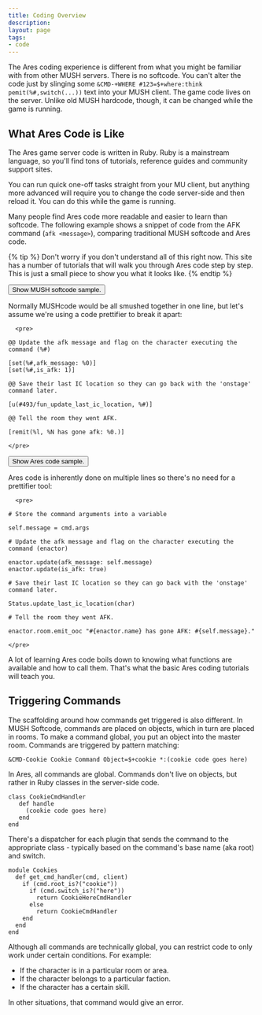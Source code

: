 ```yaml
---
title: Coding Overview
description:
layout: page
tags: 
- code
---
```


The Ares coding experience is different from what you might be familiar with from other MUSH servers.  There is no softcode.  You can't alter the code just by slinging some `&CMD-+WHERE #123=$+where:think pemit(%#,switch(...))` text into your MUSH client.  The game code lives on the server.  Unlike old MUSH hardcode, though, it can be changed while the game is running. 

## What Ares Code is Like

The Ares game server code is written in Ruby.  Ruby is a mainstream language, so you'll find tons of tutorials, reference guides and community support sites.

You can run quick one-off tasks straight from your MU client, but anything more advanced will require you to change the code server-side and then reload it.  You can do this while the game is running.

Many people find Ares code more readable and easier to learn than softcode.  The following example shows a snippet of code from the AFK command (`afk <message>`), comparing traditional MUSH softcode and Ares code.

{% tip %} 
Don't worry if you don't understand all of this right now.  This site has a number of tutorials that will walk you through Ares code step by step.  This is just a small piece to show you what it looks like.
{% endtip %}


  <button class="btn btn-primary" type="button" data-toggle="collapse" data-target="#collapseMUEx" aria-expanded="false" aria-controls="collapseExample">
    Show MUSH softcode sample.
  </button>

<div class="collapse" id="collapseMUEx">
  <div class="card card-block">

Normally MUSHcode would be all smushed together in one line, but let's assume we're using a code prettifier to break it apart:

      <pre>

    @@ Update the afk message and flag on the character executing the command (%#)
    
    [set(%#,afk_message: %0)]
    [set(%#,is_afk: 1)]
    
    @@ Save their last IC location so they can go back with the 'onstage' command later.

    [u(#493/fun_update_last_ic_location, %#)]
    
    @@ Tell the room they went AFK. 
    
    [remit(%l, %N has gone afk: %0.)]
    
    </pre>
  </div>
</div>

  <button class="btn btn-primary" type="button" data-toggle="collapse" data-target="#collapseExample" aria-expanded="false" aria-controls="collapseExample">
    Show Ares code sample.
  </button>

<div class="collapse" id="collapseExample">
  <div class="card card-block">

Ares code is inherently done on multiple lines so there's no need for a prettifier tool:

      <pre>
 
    # Store the command arguments into a variable

    self.message = cmd.args
    
    # Update the afk message and flag on the character executing the command (enactor)

    enactor.update(afk_message: self.message)
    enactor.update(is_afk: true)
    
    # Save their last IC location so they can go back with the 'onstage' command later.

    Status.update_last_ic_location(char)
    
    # Tell the room they went AFK.  
    
    enactor.room.emit_ooc "#{enactor.name} has gone AFK: #{self.message}."

    </pre>
  </div>
</div>

A lot of learning Ares code boils down to knowing what functions are available and how to call them.  That's what the basic Ares coding tutorials will teach you.

## Triggering Commands

The scaffolding around how commands get triggered is also different.  In MUSH Softcode, commands are placed on objects, which in turn are placed in rooms.  To make a command global, you put an object into the master room.  Commands are triggered by pattern matching:

    &CMD-Cookie Cookie Command Object=$+cookie *:(cookie code goes here)

In Ares, all commands are global. Commands don't live on objects, but rather in Ruby classes in the server-side code.

    class CookieCmdHandler
       def handle
         (cookie code goes here)
       end
    end

There's a dispatcher for each plugin that sends the command to the appropriate class - typically based on the command's base name (aka root) and switch.

    module Cookies
      def get_cmd_handler(cmd, client)
        if (cmd.root_is?("cookie"))
          if (cmd.switch_is?("here"))
            return CookieHereCmdHandler
          else
            return CookieCmdHandler
        end
      end
    end

Although all commands are technically global, you can restrict code to only work under certain conditions.  For example:

* If the character is in a particular room or area.
* If the character belongs to a particular faction.
* If the character has a certain skill.

In other situations, that command would give an error.